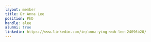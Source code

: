```yaml
---
layout: member
title: Dr Anna Lee
position: PhD
handle: alee
alumni: true
linkedin: https://www.linkedin.com/in/anna-ying-wah-lee-24096b20/
---
```


